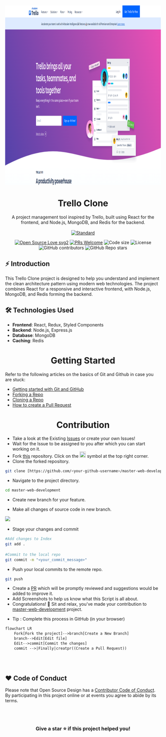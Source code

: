 <p align="center">
  <a href="your-website-link.com">
    <img alt="Trello Clone" width="900" height="580" src="./assets/Screenshot from 2024-10-13 16-44-35.png">
  </a>
</p>
<h1 align="center">Trello Clone</h1>

<div align="center">
  A project management tool inspired by Trello, built using React for the frontend, and Node.js, MongoDB, and Redis for the backend.
</div>

<br />

<div align="center">
  <!-- Standard -->
  <a href="https://standardjs.com">
    <img src="https://img.shields.io/badge/code%20style-standard-brightgreen.svg?style=flat-square"
      alt="Standard" />
  </a>

  [![Open Source Love svg2](https://badges.frapsoft.com/os/v2/open-source.svg?v=103)](https://github.com/ellerbrock/open-source-badges/)
  [![PRs Welcome](https://img.shields.io/badge/PRs-welcome-brightgreen.svg?style=flat-square)](http://makeapullrequest.com)
  <img src="https://img.shields.io/github/languages/code-size/your-github-username/trello-clone?style=flat-square" alt="Code size" />
  <img src="https://img.shields.io/github/license/your-github-username/trello-clone?style=flat-square" alt="License" />
  <img alt="GitHub contributors" src="https://img.shields.io/github/contributors/your-github-username/trello-clone?style=flat-square">
  <img alt="GitHub Repo stars" src="https://img.shields.io/github/stars/your-github-username/trello-clone?style=social">
</div>

## ⚡️  Introduction
This Trello Clone project is designed to help you understand and implement the clean architecture pattern using modern web technologies. The project combines React for a responsive and interactive frontend, with Node.js, MongoDB, and Redis forming the backend.

## 🛠️ Technologies Used
- **Frontend**: React, Redux, Styled Components
- **Backend**: Node.js, Express.js
- **Database**: MongoDB
- **Caching**: Redis



<center><h1 align="center">Getting Started  </h1></center>


Refer to the following articles on the basics of Git and Github in case you are stuck:

- [Getting started with Git and GitHub](https://towardsdatascience.com/getting-started-with-git-and-github-6fcd0f2d4ac6)
- [Forking a Repo](https://help.github.com/en/github/getting-started-with-github/fork-a-repo)
- [Cloning a Repo](https://help.github.com/en/desktop/contributing-to-projects/creating-a-pull-request)
- [How to create a Pull Request](https://opensource.com/article/19/7/create-pull-request-github)

<center><h1 align="center"> Contribution </h1></center>

<div align="center">



</div>

- Take a look at the Existing [Issues](https://github.com/TecHAyusH6476/Trello-Clone/issues) or create your own Issues!
- Wait for the Issue to be assigned to you after which you can start working on it.
- Fork [this](https://github.com/TecHAyusH6476/Trello-Clone) repository.
Click on the <a href="https://github.com/iamrahulmahato/master-web-development"><img src="./assets/image/git-fork_1.png" height="20" width="20"></a> symbol at the top right corner.
- Clone the forked repository.

```bash
git clone [https://github.com/<your-github-username>/master-web-development](https://github.com/TecHAyusH6476/Trello-Clone.git)
```
- Navigate to the project directory.

```bash
cd master-web-development
```
<p>
  
* Create new branch for your feature.

* Make all changes of source code in new branch.
  
<img src="./assets/image/branch.png">
 </p>
 
* Stage your changes and commit

```bash
#Add changes to Index
git add .

#Commit to the local repo
git commit -m "<your_commit_message>"
```
- Push your local commits to the remote repo.

```bash
git push
```
- Create a [PR](https://help.github.com/en/github/collaborating-with-issues-and-pull-requests/creating-a-pull-request)  which will be promptly reviewed and suggestions would be added to improve it.
- Add Screenshots to help us know what this Script is all about.
- Congratulations! 🎉 Sit and relax, you've made your contribution to [master-web-development](https://github.com/iamrahulmahato/master-web-development) project.

* Tip : Complete this process in GitHub (in your browser)

```mermaid
flowchart LR
    Fork[Fork the project]-->branch[Create a New Branch]
    branch-->Edit[Edit file]
    Edit-->commit[Commit the changes]
    commit -->|Finally|creatpr((Create a Pull Request))
    
 ```

<br>

  
## ❤️ Code of Conduct

Please note that Open Source Design has a [Contributor Code of Conduct](./CODE_OF_CONDUCT.md). By participating in this project online or at events you agree to abide by its terms.


<!-- ------------------------------------------------------------------------------------------------------------------------------------------------------->

<br>

  
<br>

<div align="center">

### Give a star ⭐️ if this project helped you!


</div>
